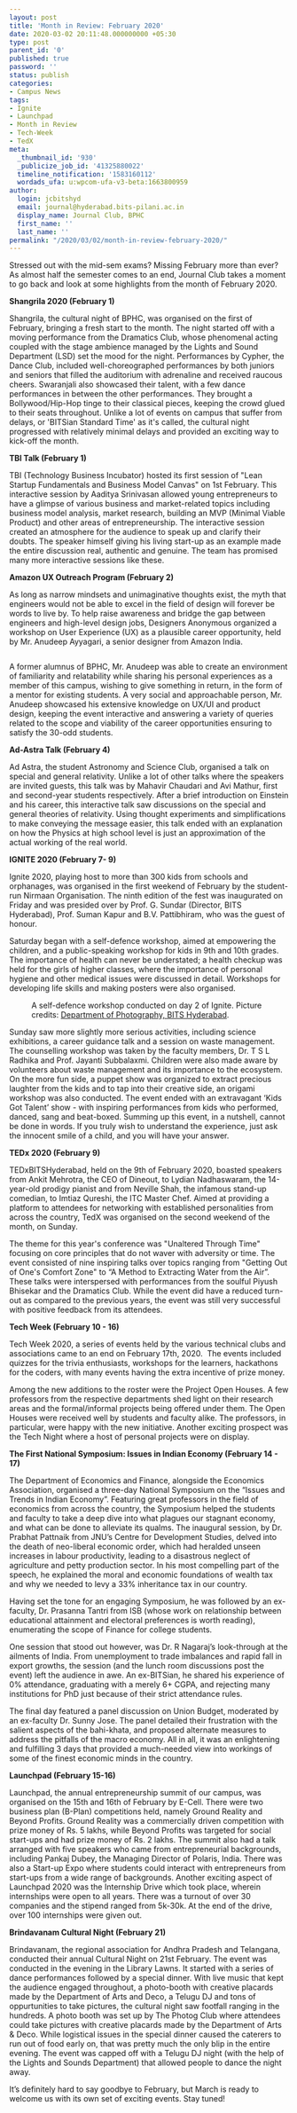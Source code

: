 ```yaml
---
layout: post
title: 'Month in Review: February 2020'
date: 2020-03-02 20:11:48.000000000 +05:30
type: post
parent_id: '0'
published: true
password: ''
status: publish
categories:
- Campus News
tags:
- Ignite
- Launchpad
- Month in Review
- Tech-Week
- TedX
meta:
  _thumbnail_id: '930'
  _publicize_job_id: '41325880022'
  timeline_notification: '1583160112'
  wordads_ufa: u:wpcom-ufa-v3-beta:1663800959
author:
  login: jcbitshyd
  email: journal@hyderabad.bits-pilani.ac.in
  display_name: Journal Club, BPHC
  first_name: ''
  last_name: ''
permalink: "/2020/03/02/month-in-review-february-2020/"
---
```

<p><!-- wp:paragraph --></p>
<p>Stressed out with the mid-sem exams? Missing February more than ever? As almost half the semester comes to an end, Journal Club takes a moment to go back and look at some highlights from the month of February 2020.</p>
<p><!-- /wp:paragraph --></p>
<p><!-- wp:paragraph --></p>
<p><strong>Shangrila 2020 (February 1)</strong></p>
<p><!-- /wp:paragraph --></p>
<p><!-- wp:paragraph --></p>
<p>Shangrila, the cultural night of BPHC, was organised on the first of February, bringing a fresh start to the month. The night started off with a moving performance from the Dramatics Club, whose phenomenal acting coupled with the stage ambience managed by the Lights and Sound Department (LSD) set the mood for the night. Performances by Cypher, the Dance Club, included well-choreographed performances by both juniors and seniors that filled the auditorium with adrenaline and received raucous cheers. Swaranjali also showcased their talent, with a few dance performances in between the other performances. They brought a Bollywood/Hip-Hop tinge to their classical pieces, keeping the crowd glued to their seats throughout. Unlike a lot of events on campus that suffer from delays, or 'BITSian Standard Time' as it's called, the cultural night progressed with relatively minimal delays and provided an exciting way to kick-off the month.</p>
<p><!-- /wp:paragraph --></p>
<p><!-- wp:paragraph --></p>
<p><strong>TBI Talk (February 1)</strong></p>
<p><!-- /wp:paragraph --></p>
<p><!-- wp:paragraph --></p>
<p>TBI (Technology Business Incubator) hosted its first session of "Lean Startup Fundamentals and Business Model Canvas" on 1st February. This interactive session by Aaditya Srinivasan allowed young entrepreneurs to have a glimpse of various business and market-related topics including business model analysis, market research, building an MVP (Minimal Viable Product) and other areas of entrepreneurship. The interactive session created an atmosphere for the audience to speak up and clarify their doubts. The speaker himself giving his living start-up as an example made the entire discussion real, authentic and genuine. The team has promised many more interactive sessions like these.</p>
<p><!-- /wp:paragraph --></p>
<p><!-- wp:paragraph --></p>
<p><strong>Amazon UX Outreach Program (February 2)</strong></p>
<p><!-- /wp:paragraph --></p>
<p><!-- wp:paragraph --></p>
<p>As long as narrow mindsets and unimaginative thoughts exist, the myth that engineers would not be able to excel in the field of design will forever be words to live by. To help raise awareness and bridge the gap between engineers and high-level design jobs, Designers Anonymous organized a workshop on User Experience (UX) as a plausible career opportunity, held by Mr. Anudeep Ayyagari, a senior designer from Amazon India.</p>
<p><!-- /wp:paragraph --></p>
<p><!-- wp:image {"id":932,"sizeSlug":"large"} --></p>
<figure class="wp-block-image size-large"><img src="{{ site.baseurl }}/assets/2020/03/design-workshop.jpg?w=960" alt="" class="wp-image-932" /></figure>
<p><!-- /wp:image --></p>
<p><!-- wp:paragraph --></p>
<p>A former alumnus of BPHC, Mr. Anudeep was able to create an environment of familiarity and relatability while sharing his personal experiences as a member of this campus, wishing to give something in return, in the form of a mentor for existing students. A very social and approachable person, Mr. Anudeep showcased his extensive knowledge on UX/UI and product design, keeping the event interactive and answering a variety of queries related to the scope and viability of the career opportunities ensuring to satisfy the 30-odd students.</p>
<p><!-- /wp:paragraph --></p>
<p><!-- wp:paragraph --></p>
<p><strong>Ad-Astra Talk (February 4)&nbsp;</strong></p>
<p><!-- /wp:paragraph --></p>
<p><!-- wp:paragraph --></p>
<p>Ad Astra, the student Astronomy and Science Club, organised a talk on special and general relativity. Unlike a lot of other talks where the speakers are invited guests, this talk was by Mahavir Chaudari and Avi Mathur, first and second-year students respectively. After a brief introduction on Einstein and his career, this interactive talk saw discussions on the special and general theories of relativity. Using thought experiments and simplifications to make conveying the message easier, this talk ended with an explanation on how the Physics at high school level is just an approximation of the actual working of the real world.</p>
<p><!-- /wp:paragraph --></p>
<p><!-- wp:paragraph --></p>
<p><strong>IGNITE 2020 (February 7- 9)</strong></p>
<p><!-- /wp:paragraph --></p>
<p><!-- wp:paragraph --></p>
<p>Ignite 2020, playing host to more than 300 kids from schools and orphanages, was organised in the first weekend of February by the student-run Nirmaan Organisation. The ninth edition of the fest was inaugurated on Friday and was presided over by Prof. G. Sundar (Director, BITS Hyderabad), Prof. Suman Kapur and B.V. Pattibhiram, who was the guest of honour.&nbsp;</p>
<p><!-- /wp:paragraph --></p>
<p><!-- wp:paragraph --></p>
<p>Saturday began with a self-defence workshop, aimed at empowering the children, and a public-speaking workshop for kids in 9th and 10th grades. The importance of health can never be understated; a health checkup was held for the girls of higher classes, where the importance of personal hygiene and other medical issues were discussed in detail. Workshops for developing life skills and making posters were also organised.</p>
<p><!-- /wp:paragraph --></p>
<p><!-- wp:image {"id":931,"sizeSlug":"large"} --></p>
<figure class="wp-block-image size-large"><img src="{{ site.baseurl }}/assets/2020/03/ignite.jpg?w=960" alt="" class="wp-image-931" /><br />
<figcaption>A self-defence workshop conducted on day 2 of Ignite. Picture credits: <a href="https://www.facebook.com/DoPY.BPHC/">Department of Photography, BITS Hyderabad</a>. </figcaption>
</figure>
<p><!-- /wp:image --></p>
<p><!-- wp:paragraph --></p>
<p>Sunday saw more slightly more serious activities, including science exhibitions, a career guidance talk and a session on waste management. The counselling workshop was taken by the faculty members, Dr. T S L Radhika and Prof. Jayanti Subbalaxmi. Children were also made aware by volunteers about waste management and its importance to the ecosystem. On the more fun side, a puppet show was organized to extract precious laughter from the kids and to tap into their creative side, an origami workshop was also conducted. The event ended with an extravagant ‘Kids Got Talent’ show - with inspiring performances from kids who performed, danced, sang and beat-boxed. Summing up this event, in a nutshell, cannot be done in words. If you truly wish to understand the experience, just ask the innocent smile of a child, and you will have your answer.</p>
<p><!-- /wp:paragraph --></p>
<p><!-- wp:paragraph --></p>
<p><strong>TEDx 2020 (February 9)</strong></p>
<p><!-- /wp:paragraph --></p>
<p><!-- wp:paragraph --></p>
<p>TEDxBITSHyderabad, held on the 9th of February 2020, boasted speakers from Ankit Mehrotra, the CEO of Dineout, to Lydian Nadhaswaram, the 14-year-old prodigy pianist and from Neville Shah, the infamous stand-up comedian, to Imtiaz Qureshi, the ITC Master Chef. Aimed at providing a platform to attendees for networking with established personalities from across the country, TedX was organised on the second weekend of the month, on Sunday.</p>
<p><!-- /wp:paragraph --></p>
<p><!-- wp:paragraph --></p>
<p>The theme for this year's conference was "Unaltered Through Time" focusing on core principles that do not waver with adversity or time. The event consisted of nine inspiring talks over topics ranging from "Getting Out of One's Comfort Zone" to “A Method to Extracting Water from the Air”. These talks were interspersed with performances from the soulful Piyush Bhisekar and the Dramatics Club. While the event did have a reduced turn-out as compared to the previous years, the event was still very successful with positive feedback from its attendees.</p>
<p><!-- /wp:paragraph --></p>
<p><!-- wp:paragraph --></p>
<p><strong>Tech Week (February 10 - 16)</strong></p>
<p><!-- /wp:paragraph --></p>
<p><!-- wp:paragraph --></p>
<p>Tech Week 2020, a series of events held by the various technical clubs and associations came to an end on February 17th, 2020.&nbsp; The events included quizzes for the trivia enthusiasts, workshops for the learners, hackathons for the coders, with many events having the extra incentive of prize money.&nbsp;</p>
<p><!-- /wp:paragraph --></p>
<p><!-- wp:paragraph --></p>
<p>Among the new additions to the roster were the Project Open Houses. A few professors from the respective departments shed light on their research areas and the formal/informal projects being offered under them. The Open Houses were received well by students and faculty alike. The professors, in particular, were happy with the new initiative. Another exciting prospect was the Tech Night where a host of personal projects were on display.&nbsp;&nbsp;&nbsp;&nbsp;</p>
<p><!-- /wp:paragraph --></p>
<p><!-- wp:paragraph --></p>
<p><strong>The First National Symposium: Issues in Indian Economy (February 14 - 17)</strong></p>
<p><!-- /wp:paragraph --></p>
<p><!-- wp:paragraph --></p>
<p>The Department of Economics and Finance, alongside the Economics Association, organised a three-day National Symposium on the “Issues and Trends in Indian Economy”. Featuring great professors in the field of economics from across the country, the Symposium helped the students and faculty to take a deep dive into what plagues our stagnant economy, and what can be done to alleviate its qualms. The inaugural session, by Dr. Prabhat Pattnaik from JNU’s Centre for Development Studies, delved into the death of neo-liberal economic order, which had heralded unseen increases in labour productivity, leading to a disastrous neglect of agriculture and petty production sector. In his most compelling part of the speech, he explained the moral and economic foundations of wealth tax and why we needed to levy a 33% inheritance tax in our country.</p>
<p><!-- /wp:paragraph --></p>
<p><!-- wp:paragraph --></p>
<p>Having set the tone for an engaging Symposium, he was followed by an ex-faculty, Dr. Prasanna Tantri from ISB (whose work on relationship between educational attainment and electoral preferences is worth reading), enumerating the scope of Finance for college students.</p>
<p><!-- /wp:paragraph --></p>
<p><!-- wp:paragraph --></p>
<p>One session that stood out however, was Dr. R Nagaraj’s look-through at the ailments of India. From unemployment to trade imbalances and rapid fall in export growths, the session (and the lunch room discussions post the event) left the audience in awe. An ex-BITSian, he shared his experience of 0% attendance, graduating with a merely 6+ CGPA, and rejecting many institutions for PhD just because of their strict attendance rules.</p>
<p><!-- /wp:paragraph --></p>
<p><!-- wp:paragraph --></p>
<p>The final day featured a panel discussion on Union Budget, moderated by an ex-faculty Dr. Sunny Jose. The panel detailed their frustration with the salient aspects of the bahi-khata, and proposed alternate measures to address the pitfalls of the macro economy. All in all, it was an enlightening and fulfilling 3 days that provided a much-needed view into workings of some of the finest economic minds in the country.</p>
<p><!-- /wp:paragraph --></p>
<p><!-- wp:paragraph --></p>
<p><strong>Launchpad (February 15-16)</strong></p>
<p><!-- /wp:paragraph --></p>
<p><!-- wp:paragraph --></p>
<p>Launchpad, the annual entrepreneurship summit of our campus, was organised on the 15th and 16th of February by E-Cell. There were two business plan (B-Plan) competitions held, namely Ground Reality and Beyond Profits. Ground Reality was a commercially driven competition with prize money of Rs. 5 lakhs, while Beyond Profits was targeted for social start-ups and had prize money of Rs. 2 lakhs. The summit also had a talk arranged with five speakers who came from entrepreneurial backgrounds, including Pankaj Dubey, the Managing Director of Polaris, India. There was also a Start-up Expo where students could interact with entrepreneurs from start-ups from a wide range of backgrounds. Another exciting aspect of Launchpad 2020 was the Internship Drive which took place, wherein internships were open to all years. There was a turnout of over 30 companies and the stipend ranged from 5k-30k. At the end of the drive, over 100 internships were given out.</p>
<p><!-- /wp:paragraph --></p>
<p><!-- wp:paragraph --></p>
<p><strong>Brindavanam Cultural Night (February 21)</strong></p>
<p><!-- /wp:paragraph --></p>
<p><!-- wp:paragraph --></p>
<p>Brindavanam, the regional association for Andhra Pradesh and Telangana, conducted their annual Cultural Night on 21st February. The event was conducted in the evening in the Library Lawns. It started with a series of dance performances followed by a special dinner. With live music that kept the audience engaged throughout, a photo-booth with creative placards made by the Department of Arts and Deco, a Telugu DJ and tons of oppurtunities to take pictures, the cultural night saw footfall ranging in the hundreds. A photo booth was set up by The Photog Club where attendees could take pictures with creative placards made by the Department of Arts &amp; Deco. While logistical issues in the special dinner caused the caterers to run out of food early on, that was pretty much the only blip in the entire evening. The event was capped off with a Telugu DJ night (with the help of the Lights and Sounds Department) that allowed people to dance the night away.</p>
<p><!-- /wp:paragraph --></p>
<p><!-- wp:paragraph --></p>
<p>It’s definitely hard to say goodbye to February, but March is ready to welcome us with its own set of exciting events. Stay tuned!</p>
<p><!-- /wp:paragraph --></p>
